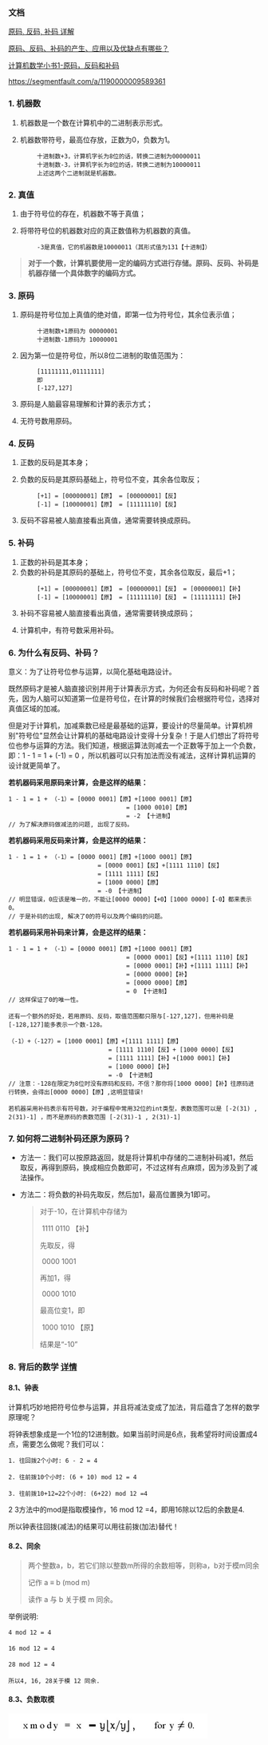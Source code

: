

### 文档

[原码, 反码, 补码 详解](https://www.cnblogs.com/zhangziqiu/archive/2011/03/30/ComputerCode.html)

[原码、反码、补码的产生、应用以及优缺点有哪些？](https://www.zhihu.com/question/20159860)

[计算机数学小书1-原码，反码和补码](https://zhuanlan.zhihu.com/p/36036038)

https://segmentfault.com/a/1190000009589361



###  1. 机器数

1. 机器数是一个数在计算机中的二进制表示形式。

2. 机器数带符号，最高位存放，正数为0，负数为1。

```
		十进制数+3，计算机字长为8位的话，转换二进制为00000011
		十进制数-3，计算机字长为8位的话，转换二进制为10000011
		上述这两个二进制就是机器数。
```



### 2. 真值

1. 由于符号位的存在，机器数不等于真值；

2. 将带符号位的机器数对应的真正数值称为机器数的真值。

```
		-3是真值，它的机器数是10000011（其形式值为131【十进制】）
```





> **对于一个数，计算机要使用一定的编码方式进行存储。原码、反码、补码是机器存储一个具体数字的编码方式。**



### 3. 原码

1. 原码是符号位加上真值的绝对值，即第一位为符号位，其余位表示值；

```
		十进制数+1原码为 00000001
		十进制数-1原码为 10000001
```

2. 因为第一位是符号位，所以8位二进制的取值范围为：

```
		[11111111,01111111]
		即
		[-127,127]
```

3. 原码是人脑最容易理解和计算的表示方式；

4. 无符号数用原码。



### 4. 反码

1. 正数的反码是其本身；

2. 负数的反码是其原码基础上，符号位不变，其余各位取反；

```
		[+1] = [00000001]【原】 = [00000001]【反】
		[-1] = [10000001]【原】 = [11111110]【反】
```

3. 反码不容易被人脑直接看出真值，通常需要转换成原码。



### 5. 补码

1. 正数的补码是其本身；
2. 负数的补码是其原码的基础上，符号位不变，其余各位取反，最后+1；

```
		[+1] = [00000001]【原】 = [00000001]【反】 = [00000001]【补】
		[-1] = [10000001]【原】 = [11111110]【反】 = [11111111]【补】
```

3. 补码不容易被人脑直接看出真值，通常需要转换成原码；

4. 计算机中，有符号数采用补码。



### 6. 为什么有反码、补码？

意义：为了让符号位参与运算，以简化基础电路设计。

既然原码才是被人脑直接识别并用于计算表示方式，为何还会有反码和补码呢？首先，因为人脑可以知道第一位是符号位，在计算的时候我们会根据符号位，选择对真值区域的加减。

但是对于计算机，加减乘数已经是最基础的运算，要设计的尽量简单。计算机辨别"符号位"显然会让计算机的基础电路设计变得十分复杂！于是人们想出了将符号位也参与运算的方法。我们知道，根据运算法则减去一个正数等于加上一个负数，即：1 - 1 = 1 + (-1) = 0 ，所以机器可以只有加法而没有减法，这样计算机运算的设计就更简单了。



**若机器码采用原码来计算，会是这样的结果：**

```
1 - 1 = 1 + （-1）= [0000 0001]【原】+[1000 0001]【原】
								 = [1000 0010]【原】
								 = -2 【十进制】
// 为了解决原码做减法的问题, 出现了反码。
```

**若机器码采用反码来计算，会是这样的结果：**

```
1 - 1 = 1 + （-1）= [0000 0001]【原】+[1000 0001]【原】
		  		    	 = [0000 0001]【反】+[1111 1110]【反】
		  		    	 = [1111 1111]【反】
		  		    	 = [1000 0000]【原】
		  		    	 = -0 【十进制】
// 明显错误，0应该是唯一的，不能让[0000 0000]【+0】[1000 0000]【-0】都来表示0。
// 于是补码的出现, 解决了0的符号以及两个编码的问题。
```

**若机器码采用补码来计算，会是这样的结果：**

```
1 - 1 = 1 + （-1）= [0000 0001]【原】+[1000 0001]【原】
								 = [0000 0001]【反】+[1111 1110]【反】
								 = [0000 0001]【补】+[1111 1111]【补】
								 = [0000 0000]【补】
								 = [0000 0000]【原】
								 = 0 【十进制】
// 这样保证了0的唯一性。

还有一个额外的好处，若用原码、反码，取值范围都只限与[-127,127]，但用补码是[-128,127]能多表示一个数-128。

（-1）+（-127）= [1000 0001]【原】+[1111 1111]【原】
							= [1111 1110]【反】+ [1000 0000]【反】
							= [1111 1111]【补】+[1000 0001]【补】
							= [1000 0000]【补】
							= -0 【十进制】
// 注意：-128在限定为8位时没有原码和反码，不信？那你将[1000 0000]【补】往原码进行转换，会得出[0000 0000]【原】,这明显错误!
    
若机器采用补码表示有符号数，对于编程中常用32位的int类型，表数范围可以是 [-2(31) , 2(31)-1] ，而不是原码的表数范围 [-2(31)-1 , 2(31)-1]
```



### 7. 如何将二进制补码还原为原码？

* 方法一：我们可以按原路返回，就是将计算机中存储的二进制补码减1，然后取反，再得到原码，换成相应负数即可，不过这样有点麻烦，因为涉及到了减法操作。

* 方法二：将负数的补码先取反，然后加1，最高位置换为1即可。

  > 对于-10，在计算机中存储为
  >
  > ​		1111 0110 【补】
  >
  > 先取反，得
  >
  > ​		0000 1001
  >
  > 再加1，得
  >
  > ​		0000 1010
  >
  > 最高位变1，即
  >
  > ​		1000 1010 【原】
  >
  > 结果是“-10”



### 8. 背后的数学  [详情](https://www.cnblogs.com/zhangziqiu/archive/2011/03/30/ComputerCode.html)

#### 8.1、钟表

计算机巧妙地把符号位参与运算，并且将减法变成了加法，背后蕴含了怎样的数学原理呢？

将钟表想象成是一个1位的12进制数。如果当前时间是6点，我希望将时间设置成4点，需要怎么做呢？我们可以：

```
1. 往回拨2个小时: 6 - 2 = 4

2. 往前拨10个小时: (6 + 10) mod 12 = 4

3. 往前拨10+12=22个小时: (6+22) mod 12 =4
```

2 3方法中的mod是指取模操作，16 mod 12 =4，即用16除以12后的余数是4.

所以钟表往回拨(减法)的结果可以用往前拨(加法)替代！



#### 8.2、同余

> 两个整数a，b，若它们除以整数m所得的余数相等，则称a，b对于模m同余
>
> 记作 a ≡ b (mod m)
>
> 读作 a 与 b 关于模 m 同余。

举例说明:

```
4 mod 12 = 4

16 mod 12 = 4

28 mod 12 = 4

所以4, 16, 28关于模 12 同余.
```



#### 8.3、负数取模

![](media/media_原码反码补码/mod.png)







